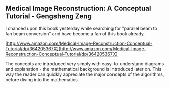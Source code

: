 ﻿## Medical Image Reconstruction: A Conceptual Tutorial - Gengsheng Zeng

I chanced upon this book yesterday while searching for "parallel beam to fan beam conversion" and have become a fan of this book already.

[http://www.amazon.com/Medical-Image-Reconstruction-Conceptual-Tutorial/dp/364205367X](http://www.amazon.com/Medical-Image-Reconstruction-Conceptual-Tutorial/dp/364205367X)

The concepts are introduced very simply with easy-to-understand diagrams and explanation - the mathematical background is introduced later on. This way the reader can quickly appreciate the major concepts of the algorithms, before diving into the mathematics.
